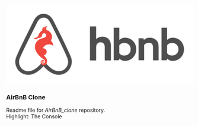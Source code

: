![HBNB](/img/hbnb_logo.png)

### AirBnB Clone
Readme file for *AirBnB_clone* repository.  
Highlight: The Console